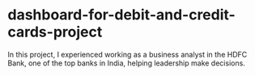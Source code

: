 # dashboard-for-debit-and-credit-cards-project
In this project, I experienced working as a business analyst in the HDFC Bank, one of the top banks in India, helping leadership make decisions.
